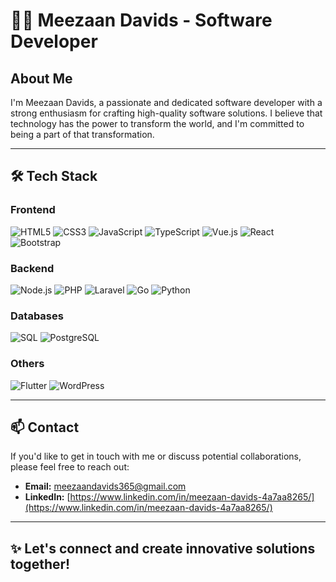 # 👨‍💻 Meezaan Davids - Software Developer  

## About Me  
I'm Meezaan Davids, a passionate and dedicated software developer with a strong enthusiasm for crafting high-quality software solutions. I believe that technology has the power to transform the world, and I'm committed to being a part of that transformation.  

---

## 🛠️ Tech Stack  

### Frontend  
![HTML5](https://img.shields.io/badge/-HTML5-E34F26?logo=html5&logoColor=white) ![CSS3](https://img.shields.io/badge/-CSS3-1572B6?logo=css3&logoColor=white) ![JavaScript](https://img.shields.io/badge/-JavaScript-F7DF1E?logo=javascript&logoColor=black) ![TypeScript](https://img.shields.io/badge/-TypeScript-3178C6?logo=typescript&logoColor=white) ![Vue.js](https://img.shields.io/badge/-Vue.js-4FC08D?logo=vue.js&logoColor=white) ![React](https://img.shields.io/badge/-React-61DAFB?logo=react&logoColor=black) ![Bootstrap](https://img.shields.io/badge/-Bootstrap-7952B3?logo=bootstrap&logoColor=white)  

### Backend  
![Node.js](https://img.shields.io/badge/-Node.js-339933?logo=node.js&logoColor=white) ![PHP](https://img.shields.io/badge/-PHP-777BB4?logo=php&logoColor=white) ![Laravel](https://img.shields.io/badge/-Laravel-FF2D20?logo=laravel&logoColor=white) ![Go](https://img.shields.io/badge/-Go-00ADD8?logo=go&logoColor=white) ![Python](https://img.shields.io/badge/-Python-3776AB?logo=python&logoColor=white)  

### Databases  
![SQL](https://img.shields.io/badge/-SQL-4479A1?logo=mysql&logoColor=white) ![PostgreSQL](https://img.shields.io/badge/-PostgreSQL-4169E1?logo=postgresql&logoColor=white)  

### Others  
![Flutter](https://img.shields.io/badge/-Flutter-02569B?logo=flutter&logoColor=white) ![WordPress](https://img.shields.io/badge/-WordPress-21759B?logo=wordpress&logoColor=white)  

---

## 📫 Contact  

If you'd like to get in touch with me or discuss potential collaborations, please feel free to reach out:  
- **Email:** [meezaandavids365@gmail.com](mailto:meezaandavids365@gmail.com)  
- **LinkedIn:** [https://www.linkedin.com/in/meezaan-davids-4a7aa8265/](https://www.linkedin.com/in/meezaan-davids-4a7aa8265/)  

---

## ✨ Let's connect and create innovative solutions together!  
